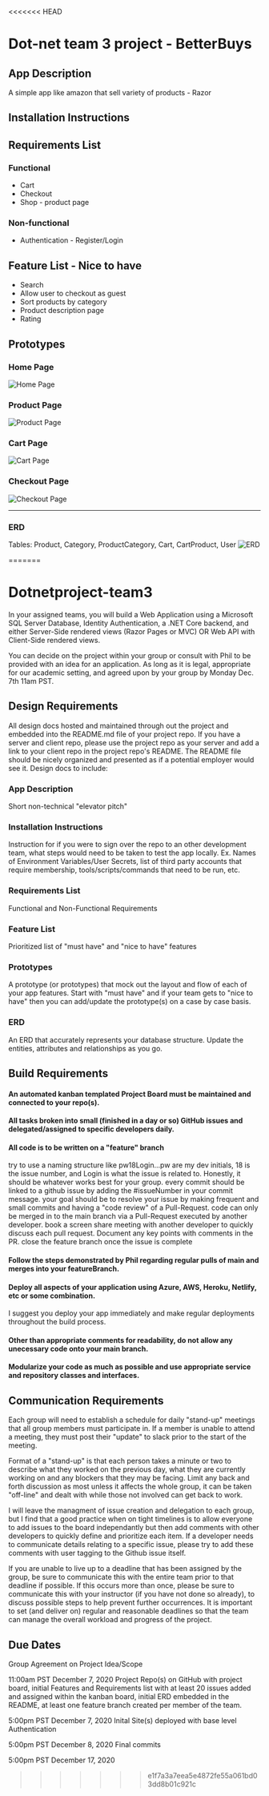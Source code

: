 <<<<<<< HEAD
# Dot-net team 3 project - BetterBuys
## App Description
A simple app like amazon that sell variety of products - Razor

## Installation Instructions


## Requirements List
### Functional
* Cart
* Checkout
* Shop - product page

### Non-functional
* Authentication - Register/Login

## Feature List - Nice to have
* Search
* Allow user to checkout as guest
* Sort products by category
* Product description page
* Rating


## Prototypes
### Home Page
![Home Page](https://i.imgur.com/PEtOZY2.png)
### Product Page
![Product Page](https://i.imgur.com/urNqetV.png)
### Cart Page
![Cart Page](https://i.imgur.com/VQDiNvr.png)
### Checkout Page
![Checkout Page](https://i.imgur.com/RrEURm2.png)

---

### ERD
Tables: Product, Category, ProductCategory, Cart, CartProduct, User
![ERD](https://i.imgur.com/muO5OJG.png)

=======
# Dotnetproject-team3 

In your assigned teams, you will build a Web Application using a Microsoft SQL Server Database, Identity Authentication, a .NET Core backend, and either Server-Side rendered views (Razor Pages or MVC) OR Web API with Client-Side rendered views.

You can decide on the project within your group or consult with Phil to be provided with an idea for an application. As long as it is legal, appropriate for our academic setting, and agreed upon by your group by Monday Dec. 7th 11am PST.

## Design Requirements
All design docs hosted and maintained through out the project and embedded into the README.md file of your project repo. If you have a server and client repo, please use the project repo as your server and add a link to your client repo in the project repo's README. The README file should be nicely organized and presented as if a potential employer would see it. Design docs to include:

### App Description
Short non-technical "elevator pitch"

### Installation Instructions
Instruction for if you were to sign over the repo to an other development team, what steps would need to be taken to test the app locally. Ex. Names of Environment Variables/User Secrets, list of third party accounts that require membership, tools/scripts/commands that need to be run, etc.

### Requirements List
Functional and Non-Functional Requirements

### Feature List
Prioritized list of "must have" and "nice to have" features

### Prototypes
A prototype (or prototypes) that mock out the layout and flow of each of your app features. Start with "must have" and if your team gets to "nice to have" then you can add/update the prototype(s) on a case by case basis.

### ERD
An ERD that accurately represents your database structure. Update the entities, attributes and relationships as you go.

## Build Requirements
#### An automated kanban templated Project Board must be maintained and connected to your repo(s).

#### All tasks broken into small (finished in a day or so) GitHub issues and delegated/assigned to specific developers daily.

#### All code is to be written on a "feature" branch
try to use a naming structure like pw18Login...pw are my dev initials, 18 is the issue number, and Login is what the issue is related to. Honestly, it should be whatever works best for your group.
every commit should be linked to a github issue by adding the #issueNumber in your commit message.
your goal should be to resolve your issue by making frequent and small commits and having a "code review" of a Pull-Request.
code can only be merged in to the main branch via a Pull-Request executed by another developer.
book a screen share meeting with another developer to quickly discuss each pull request. Document any key points with comments in the PR.
close the feature branch once the issue is complete

#### Follow the steps demonstrated by Phil regarding regular pulls of main and merges into your featureBranch.

#### Deploy all aspects of your application using Azure, AWS, Heroku, Netlify, etc or some combination.
I suggest you deploy your app immediately and make regular deployments throughout the build process.

#### Other than appropriate comments for readability, do not allow any unecessary code onto your main branch.

#### Modularize your code as much as possible and use appropriate service and repository classes and interfaces.

## Communication Requirements
Each group will need to establish a schedule for daily "stand-up" meetings that all group members must participate in. If a member is unable to attend a meeting, they must post their "update" to slack prior to the start of the meeting.

Format of a "stand-up" is that each person takes a minute or two to describe what they worked on the previous day, what they are currently working on and any blockers that they may be facing. Limit any back and forth discussion as most unless it affects the whole group, it can be taken "off-line" and dealt with while those not involved can get back to work.

I will leave the managment of issue creation and delegation to each group, but I find that a good practice when on tight timelines is to allow everyone to add issues to the board independantly but then add comments with other developers to quickly define and prioritize each item. If a developer needs to communicate details relating to a specific issue, please try to add these comments with user tagging to the Github issue itself.

If you are unable to live up to a deadline that has been assigned by the group, be sure to communicate this with the entire team prior to that deadline if possible. If this occurs more than once, please be sure to communicate this with your instructor (if you have not done so already), to discuss possible steps to help prevent further occurrences. It is important to set (and deliver on) regular and reasonable deadlines so that the team can manage the overall workload and progress of the project.

## Due Dates
Group Agreement on Project Idea/Scope

11:00am PST December 7, 2020
Project Repo(s) on GitHub with project board, initial Features and Requirements list with at least 20 issues added and assigned within the kanban board, initial ERD embedded in the README, at least one feature branch created per member of the team.

5:00pm PST December 7, 2020
Inital Site(s) deployed with base level Authentication

5:00pm PST December 8, 2020
Final commits

5:00pm PST December 17, 2020
>>>>>>> e1f7a3a7eea5e4872fe55a061bd03dd8b01c921c
